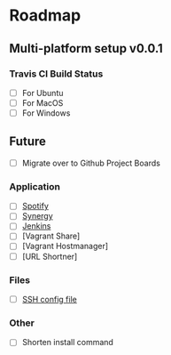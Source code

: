 # Roadmap

## Multi-platform setup v0.0.1

### Travis CI Build Status
- [ ] For Ubuntu
- [ ] For MacOS
- [ ] For Windows

## Future
- [ ] Migrate over to Github Project Boards

### Application
- [ ] [Spotify](https://www.spotify.com/uk/download/linux/)
- [ ] [Synergy](https://github.com/brahma-dev/synergy-stable-builds/releases)
- [ ] [Jenkins](https://jenkins.io/doc/pipeline/tour/getting-started/)
- [ ] [Vagrant Share]
- [ ] [Vagrant Hostmanager]
- [ ] [URL Shortner]

### Files
- [ ] [SSH config file](https://nerderati.com/2011/03/17/simplify-your-life-with-an-ssh-config-file/)

### Other
- [ ] Shorten install command
